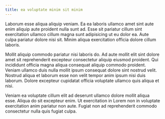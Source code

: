 ```yaml
---
title: ea voluptate minim sit minim
---
```


Laborum esse aliqua aliquip veniam. Ea ea laboris ullamco amet sint aute enim aliquip aute proident nulla sunt ad. Esse sit pariatur cillum sint exercitation ullamco cillum magna sunt adipisicing ut eu dolor ea. Aute culpa pariatur dolore nisi sit. Minim aliqua exercitation officia dolore cillum laboris.

Mollit aliquip commodo pariatur nisi laboris do. Ad aute mollit elit sint dolore amet sit reprehenderit excepteur consectetur aliquip eiusmod proident. Qui incididunt officia magna aliqua consequat aliquip commodo proident. Veniam ullamco duis nulla mollit ipsum consequat dolore sint nostrud velit. Nostrud aliqua et laborum esse non velit tempor anim ipsum nisi duis laborum. Dolore excepteur cupidatat officia voluptate ullamco quis aliqua et nisi.

Veniam ea voluptate cillum elit ad deserunt ullamco dolore mollit aliqua esse. Aliqua do sit excepteur enim. Ut exercitation in Lorem non in voluptate exercitation anim pariatur non aute. Fugiat non ad reprehenderit commodo consectetur nulla quis fugiat culpa.